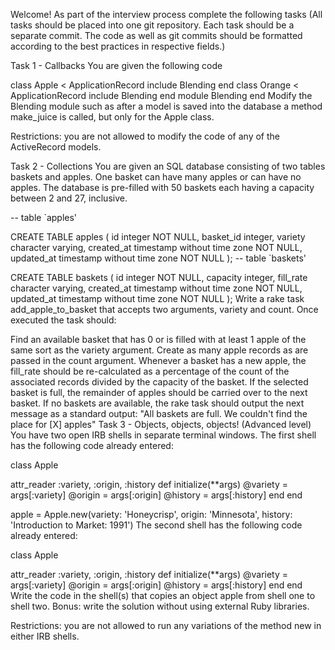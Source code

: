 Welcome!
As part of the interview process complete the following tasks
(All tasks should be placed into one git repository. Each task should be a separate commit. The code as well as git commits should be formatted according to the best practices in respective fields.)

Task 1 - Callbacks
You are given the following code

class Apple < ApplicationRecord
  include Blending
end
class Orange < ApplicationRecord
  include Blending
end
module Blending
end
Modify the Blending module such as after a model is saved into the database a method make_juice is called, but only for the Apple class.

Restrictions: you are not allowed to modify the code of any of the ActiveRecord models.

Task 2 - Collections
You are given an SQL database consisting of two tables baskets and apples. One basket can have many apples or can have no apples. The database is pre-filled with 50 baskets each having a capacity between 2 and 27, inclusive.

-- table `apples'

CREATE TABLE apples (
    id integer NOT NULL,
    basket_id integer,
    variety character varying,
    created_at timestamp without time zone NOT NULL,
    updated_at timestamp without time zone NOT NULL
);
-- table `baskets'

CREATE TABLE baskets (
    id integer NOT NULL,
    capacity integer,
    fill_rate character varying,
    created_at timestamp without time zone NOT NULL,
    updated_at timestamp without time zone NOT NULL
);
Write a rake task add_apple_to_basket that accepts two arguments, variety and count. Once executed the task should:

Find an available basket that has 0 or is filled with at least 1 apple of the same sort as the variety argument.
Create as many apple records as are passed in the count argument.
Whenever a basket has a new apple, the fill_rate should be re-calculated as a percentage of the count of the associated records divided by the capacity of the basket.
If the selected basket is full, the remainder of apples should be carried over to the next basket.
If no baskets are available, the rake task should output the next message as a standard output: "All baskets are full. We couldn't find the place for \[X\] apples"
Task 3 - Objects, objects, objects! (Advanced level)
You have two open IRB shells in separate terminal windows. The first shell has the following code already entered:

class Apple

  attr_reader :variety, :origin, :history
  def initialize(**args)
    @variety = args[:variety]
    @origin = args[:origin]
    @history = args[:history]
  end
end

apple = Apple.new(variety: 'Honeycrisp', origin: 'Minnesota', history: 'Introduction to Market: 1991')
The second shell has the following code already entered:

class Apple

  attr_reader :variety, :origin, :history
  def initialize(**args)
    @variety = args[:variety]
    @origin = args[:origin]
    @history = args[:history]
  end
end
Write the code in the shell(s) that copies an object apple from shell one to shell two. Bonus: write the solution without using external Ruby libraries.

Restrictions: you are not allowed to run any variations of the method new in either IRB shells.
